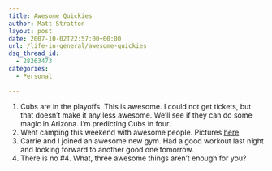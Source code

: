 ```yaml
---
title: Awesome Quickies
author: Matt Stratton
layout: post
date: 2007-10-02T22:57:00+00:00
url: /life-in-general/awesome-quickies
dsq_thread_id:
  - 28263473
categories:
  - Personal

---
```

  1. Cubs are in the playoffs. This is awesome. I could not get tickets, but that doesn&#8217;t make it any less awesome. We&#8217;ll see if they can do some magic in Arizona. I&#8217;m predicting Cubs in four.
  2. Went camping this weekend with awesome people. Pictures [here][1]. 
  3. Carrie and I joined an awesome new gym. Had a good workout last night and looking forward to another good one tomorrow.
  4. There is no #4. What, three awesome things aren&#8217;t enough for you?

 [1]: https://www.flickr.com/photos/mugsy/sets/72157602214818160/